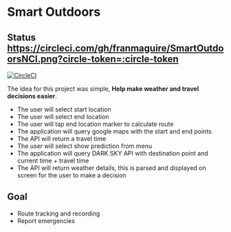 # Smart Outdoors
## Status https://circleci.com/gh/franmaguire/SmartOutdoorsNCI.png?circle-token=:circle-token
[![CircleCI](https://circleci.com/gh/franmaguire/SmartOutdoorsNCI.svg?style=svg)](https://circleci.com/gh/franmaguire/SmartOutdoorsNCI)

The idea for this project was simple, **Help make weather and travel decisions easier**.  

* The user will select start location
* The user will select end location
* The user will tap end location marker to calculate route
* The application will query google maps with the start and end points
* The API will return a travel time
* The user will select show prediction from menu
* The application will query DARK SKY API with destination point and current time + travel time
* The API will return weather details, this is parsed and displayed on screen for the user to make a decision

## Goal
* Route tracking and recording
* Report emergencies


